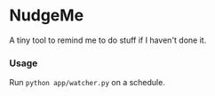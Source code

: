 # NudgeMe

A tiny tool to remind me to do stuff if I haven't done it.

### Usage
Run `python app/watcher.py` on a schedule.
